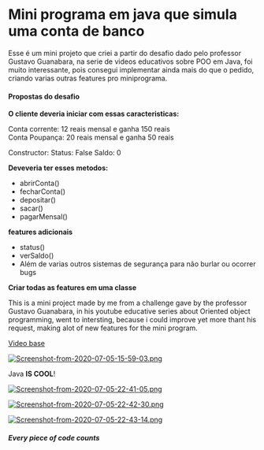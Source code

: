 # Mini programa em java que simula uma conta de banco

<p>Esse é um mini projeto que criei a partir do desafio dado pelo professor Gustavo Guanabara, na serie de videos educativos sobre POO em Java, foi muito interessante, pois consegui implementar ainda mais do que o pedido, criando varias outras features pro miniprograma.</p>

<h4>Propostas do desafio</h4>
<p>
  
**O cliente deveria iniciar com essas caracteristicas:**
  
Conta corrente: 12 reais mensal e ganha 150 reais<br>
Conta Poupança: 20 reais mensal e ganha 50 reais

Constructor:
Status: False
Saldo: 0

**Deveveria ter esses metodos:**

+ abrirConta()
+ fecharConta()
+ depositar()
+ sacar()
+ pagarMensal()

**features adicionais**
+ status()
+ verSaldo()
+ Além de varias outros sistemas de segurança para não burlar ou ocorrer bugs

**Criar todas as features em uma classe**

</p>

<p>This is a mini project made by me from a challenge gave by the professor Gustavo Guanabara, in his youtube educative series about Oriented object programming, went to intersting, because i could improve yet more thant his request, making alot of new features for the mini program.</p>

[Video base](https://www.youtube.com/watch?v=ull_DVFFOq0&list=PLHz_AreHm4dkqe2aR0tQK74m8SFe-aGsY&index=10)

[![Screenshot-from-2020-07-05-15-59-03.png](https://i.postimg.cc/SsJtXtD3/Screenshot-from-2020-07-05-15-59-03.png)](https://postimg.cc/WFc7CSRw)

Java **IS COOL**!


[![Screenshot-from-2020-07-05-22-41-05.png](https://i.postimg.cc/GmyNKNRC/Screenshot-from-2020-07-05-22-41-05.png)](https://postimg.cc/w190Tw3f)

[![Screenshot-from-2020-07-05-22-42-30.png](https://i.postimg.cc/G2c5cmyL/Screenshot-from-2020-07-05-22-42-30.png)](https://postimg.cc/8F0H4D49)

[![Screenshot-from-2020-07-05-22-43-14.png](https://i.postimg.cc/TYyH2SpD/Screenshot-from-2020-07-05-22-43-14.png)](https://postimg.cc/HVgtB60Y)


<h5>Every piece of code counts</h5>

